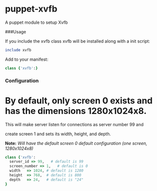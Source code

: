 puppet-xvfb
===========

A puppet module to setup Xvfb

###Usage

If you include the xvfb class xvfb will be installed along with a init script:

```ruby
include xvfb
```

Add to your manifest:

```ruby
class {'xvfb':}
```


### Configuration

# By default, only screen 0 exists and has the dimensions 1280x1024x8.

This will make server listen for connections as server number 99 and 

create screen 1 and sets its width, height, and depth.

**Note:** *Will have the default screen 0 default configuration (one screen, 1280x1024x8)*

```ruby
class {'xvfb':
  server_id => 99,   # default is 99
  screen_number => 1,   # default is 0
  width   => 1024, # default is 1280
  height  => 768,  # default is 800
  depth   => 24,   # default is "24" 
}
```
